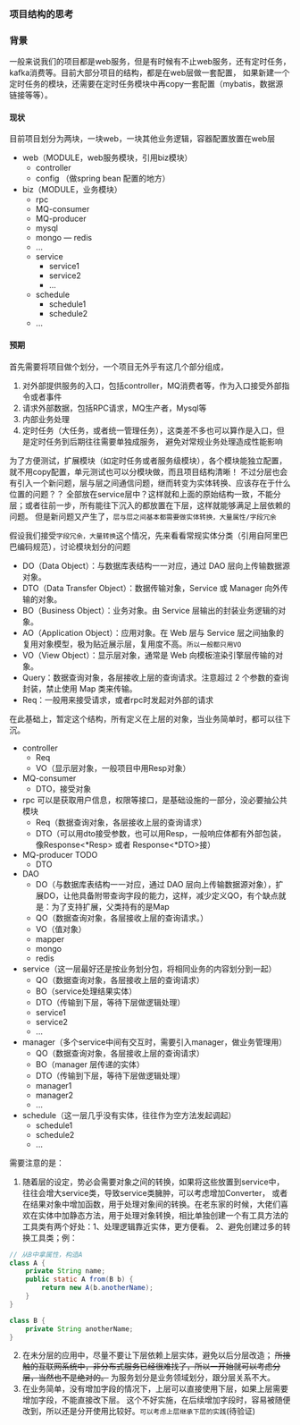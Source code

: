 ### 项目结构的思考
### 背景
一般来说我们的项目都是web服务，但是有时候有不止web服务，还有定时任务，kafka消费等。目前大部分项目的结构，都是在web层做一套配置，
如果新建一个定时任务的模块，还需要在定时任务模块中再copy一套配置（mybatis，数据源链接等等）。


#### 现状
目前项目划分为两块，一块web，一块其他业务逻辑，容器配置放置在web层
    
- web（MODULE，web服务模块，引用biz模块）
    - controller
    - config （做spring bean 配置的地方）
- biz（MODULE，业务模块）
    - rpc
    - MQ-consumer
    - MQ-producer
    - mysql
    - mongo
    — redis
    - ...
    - service
        - service1
        - service2
        - ...
    - schedule
        - schedule1
        - schedule2
    - ...

#### 预期
首先需要将项目做个划分，一个项目无外乎有这几个部分组成，
1. 对外部提供服务的入口，包括controller，MQ消费者等，作为入口接受外部指令或者事件
2. 请求外部数据，包括RPC请求，MQ生产者，Mysql等
3. 内部业务处理
4. 定时任务（大任务，或者统一管理任务），这类差不多也可以算作是入口，但是定时任务到后期往往需要单独成服务，
避免对常规业务处理造成性能影响
        
为了方便测试，扩展模块（如定时任务或者服务级模块），各个模块能独立配置，就不用copy配置，单元测试也可以分模块做，而且项目结构清晰！
不过分层也会有引入一个新问题，层与层之间通信问题，继而转变为实体转换、应该存在于什么位置的问题？？
全部放在service层中？这样就和上面的原始结构一致，不能分层；或者往前一步，所有能往下沉入的都放置在下层，这样就能够满足上层依赖的问题。
但是新问题又产生了，``层与层之间基本都需要做实体转换，大量属性/字段冗余``


假设我们接受``字段冗余，大量转换``这个情况，先来看看常规实体分类（引用自阿里巴巴编码规范），讨论模块划分的问题
- DO（Data Object）：与数据库表结构一一对应，通过 DAO 层向上传输数据源对象。
- DTO（Data Transfer Object）：数据传输对象，Service 或 Manager 向外传输的对象。
- BO（Business Object）：业务对象。由 Service 层输出的封装业务逻辑的对象。
- AO（Application Object）：应用对象。在 Web 层与 Service 层之间抽象的复用对象模型，极为贴近展示层，复用度不高。``所以一般都只用VO``
- VO（View Object）：显示层对象，通常是 Web 向模板渲染引擎层传输的对象。
- Query：数据查询对象，各层接收上层的查询请求。注意超过 2 个参数的查询封装，禁止使用 Map 类来传输。
- Req：一般用来接受请求，或者rpc时发起对外部的请求

在此基础上，暂定这个结构，所有定义在上层的对象，当业务简单时，都可以往下沉。

- controller
  - Req
  - VO（显示层对象，一般项目中用Resp对象）
- MQ-consumer
    - DTO，接受对象
- rpc 可以是获取用户信息，权限等接口，是基础设施的一部分，没必要抽公共模块
    - Req（数据查询对象，各层接收上层的查询请求）
    - DTO（可以用dto接受参数，也可以用Resp，一般响应体都有外部包装，像Response<*Resp> 或者 Response<*DTO>接）
- MQ-producer  TODO
    - DTO
- DAO
    - DO（与数据库表结构一一对应，通过 DAO 层向上传输数据源对象），扩展DO，让他具备附带查询字段的能力，这样，减少定义QO，有个缺点就是：为了支持扩展，父类持有的是Map
    - QO（数据查询对象，各层接收上层的查询请求。）
    - VO（值对象）
    - mapper
    - mongo
    - redis
- service（这一层最好还是按业务划分包，将相同业务的内容划分到一起）
    - QO（数据查询对象，各层接收上层的查询请求）
    - BO（service处理结果实体）
    - DTO（传输到下层，等待下层做逻辑处理）
    - service1
    - service2
    - ...
- manager（多个service中间有交互时，需要引入manager，做业务管理用）
    - QO（数据查询对象，各层接收上层的查询请求）
    - BO（manager 层传递的实体）
    - DTO（传输到下层，等待下层做逻辑处理）
    - manager1
    - manager2
    - ...
- schedule（这一层几乎没有实体，往往作为空方法发起调起）
    - schedule1
    - schedule2
    - ...


需要注意的是：
1. 随着层的设定，势必会需要对象之间的转换，如果将这些放置到service中，往往会增大service类，导致service类臃肿，可以考虑增加Converter，
或者在结果对象中增加函数，用于处理对象间的转换。在老东家的时候，大佬们喜欢在实体中加静态方法，用于处理对象转换，相比单独创建一个有工具方法的
工具类有两个好处：1、处理逻辑靠近实体，更方便看。 2、避免创建过多的转换工具类；例：
```java
// 从B中拿属性，构造A
class A {
    private String name;
    public static A from(B b) {
        return new A(b.anotherName);
    }
}

class B {
    private String anotherName;
}
```
2. 在未分层的应用中，尽量不要让下层依赖上层实体，避免以后分层改造；
~~所接触的互联网系统中，非分布式服务已经很难找了，所以一开始就可以考虑分层，当然也不是绝对的。~~
为服务划分是业务领域划分，跟分层关系不大。
3. 在业务简单，没有增加字段的情况下，上层可以直接使用下层，如果上层需要增加字段，不能直接改下层。
这个不好实施，在后续增加字段时，容易被随便改到，所以还是分开使用比较好。``可以考虑上层继承下层的实践``(待验证)





